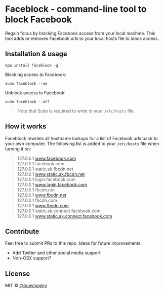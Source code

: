 # Faceblock - command-line tool to block Facebook

Regain focus by blocking Facebook access from your local machine. This tool adds or removes Facebook urls to your local hosts file to block access.

## Installation & usage

```
npm install faceblock -g
```

Blocking access to Facebook:
```
sudo faceblock --on
```

Unblock access to Facebook:
```
sudo faceblock --off
```

> Note that Sudo is required to write to your `/etc/hosts` file.

## How it works

Faceblock rewrites all hostname lookups for a list of Facebook urls back to your own computer. The following list is added to your `/etc/hosts` file when turning it on:

> 127.0.0.1 www.facebook.com  
127.0.0.1 facebook.com  
127.0.0.1 static.ak.fbcdn.net  
127.0.0.1 www.static.ak.fbcdn.net  
127.0.0.1 login.facebook.com  
127.0.0.1 www.login.facebook.com  
127.0.0.1 fbcdn.net  
127.0.0.1 www.fbcdn.net  
127.0.0.1 fbcdn.com  
127.0.0.1 www.fbcdn.com  
127.0.0.1 static.ak.connect.facebook.com  
127.0.0.1 www.static.ak.connect.facebook.com  

## Contribute

Feel free to submit PRs to this repo. Ideas for future improvements:

- Add Twitter and other social media support
- Non-OSX support?

## License

MIT © [@louwhopley](https://github.com/LouwHopley/faceblock)
